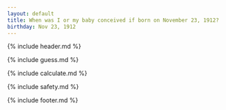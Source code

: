 ```yaml
---
layout: default
title: When was I or my baby conceived if born on November 23, 1912?
birthday: Nov 23, 1912
---
```


{% include header.md %}

{% include guess.md %}

{% include calculate.md %}

{% include safety.md %}

{% include footer.md %}



